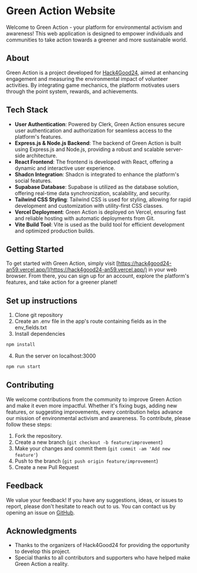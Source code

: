 # Green Action Website

Welcome to Green Action - your platform for environmental activism and awareness! This web application is designed to empower individuals and communities to take action towards a greener and more sustainable world.

## About

Green Action is a project developed for [Hack4Good24](https://dsc.comp.nus.edu.sg/), aimed at enhancing engagement and measuring the environmental impact of volunteer activities. By integrating game mechanics, the platform motivates users through the point system, rewards, and achievements. 
## Tech Stack

- **User Authentication**: Powered by Clerk, Green Action ensures secure user authentication and authorization for seamless access to the platform's features.
- **Express.js & Node.js Backend**: The backend of Green Action is built using Express.js and Node.js, providing a robust and scalable server-side architecture.
- **React Frontend**: The frontend is developed with React, offering a dynamic and interactive user experience.
- **Shadcn Integration**: Shadcn is integrated to enhance the platform's social features.
- **Supabase Database**: Supabase is utilized as the database solution, offering real-time data synchronization, scalability, and security.
- **Tailwind CSS Styling**: Tailwind CSS is used for styling, allowing for rapid development and customization with utility-first CSS classes.
- **Vercel Deployment**: Green Action is deployed on Vercel, ensuring fast and reliable hosting with automatic deployments from Git.
- **Vite Build Tool**: Vite is used as the build tool for efficient development and optimized production builds.

## Getting Started

To get started with Green Action, simply visit [https://hack4good24-an59.vercel.app/](https://hack4good24-an59.vercel.app/) in your web browser. From there, you can sign up for an account, explore the platform's features, and take action for a greener planet!

## Set up instructions 
1. Clone git repository 
2. Create an .env file in the app's route containing fields as in the env_fields.txt
3. Install dependencies
 ```bash
 npm install 
 ```
4. Run the server on localhost:3000
  ```bash
 npm run start 
  ```
  
## Contributing

We welcome contributions from the community to improve Green Action and make it even more impactful. Whether it's fixing bugs, adding new features, or suggesting improvements, every contribution helps advance our mission of environmental activism and awareness. To contribute, please follow these steps:

1. Fork the repository.
2. Create a new branch (`git checkout -b feature/improvement`)
3. Make your changes and commit them (`git commit -am 'Add new feature'`)
4. Push to the branch (`git push origin feature/improvement`)
5. Create a new Pull Request

## Feedback

We value your feedback! If you have any suggestions, ideas, or issues to report, please don't hesitate to reach out to us. You can contact us by opening an issue on [GitHub](https://github.com/RubyNguyen07/Hack4good24).

## Acknowledgments

- Thanks to the organizers of Hack4Good24 for providing the opportunity to develop this project.
- Special thanks to all contributors and supporters who have helped make Green Action a reality.
